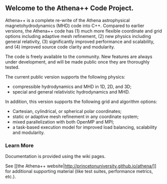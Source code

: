 ## Welcome to the Athena++ Code Project.

Athena++ is a complete re-write of the Athena astrophysical magnetohydrodynamics (MHD) code into C++.  Compared to earlier versions, the Athena++ code has (1) much more flexible coordinate and grid options including adaptive mesh refinement, (2) new physics including general relativity, (3) significantly improved performance and scalability, and (4) improved source code clarity and modularity.

The code is freely available to the community.  New features are always under development, and will be made public once they are thoroughly tested.

The current public version supports the following physics:
* compressible hydrodynamics and MHD in 1D, 2D, and 3D;
* special and general relativistic hydrodynamics and MHD.

In addition, this version supports the following grid and algorithm options:
* Cartesian, cylindrical, or spherical polar coordinates;
* static or adaptive mesh refinement in any coordinate system;
* mixed parallelization with both OpenMP and MPI;
* a task-based execution model for improved load balancing, scalability and modularity.

### Learn More

Documentation is provided using the wiki pages.

See [[the Athena++ website|http://princetonuniversity.github.io/athena/]] for additional supporting material (like test suites, performance metrics, etc.).
